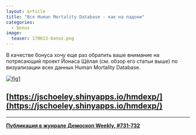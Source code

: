 ```yaml
---
layout: article
title: "Вся Human Mortality Database - как на ладони"
categories: 
  - bonus
image:
  teaser: 170613-bonus.png
---
```


В качестве бонуса хочу еще раз обратить ваше внимание на потрясающий проект Йонаса Щёлая (см. обзор его статьи выше) по визуализации всех данных Human Mortality Database.

[![fig1][f1]][f1]  

## [https://jschoeley.shinyapps.io/hmdexp/](https://jschoeley.shinyapps.io/hmdexp/)

[f1]: /dem-digest/images/2017/731-fig-bonus.png



***
**[Публикация в жунрале Демоскоп Weekly, #731-732](http://demoscope.ru/weekly/2017/0731/digest03.php)**  
